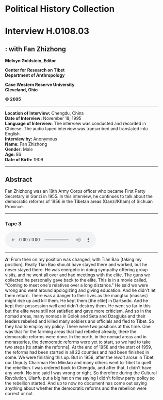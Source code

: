 # Political History Collection  
# Interview H.0108.03  
##  : with Fan Zhizhong  


**Melvyn Goldstein, Editor**  

**Center for Research on Tibet**  
**Department of Anthropology**  

**Case Western Reserve University**  
**Cleveland, Ohio**  

**© 2005**  

---  
**Location of Interview:** Chengdu, China   
**Date of Interview:** November 18, 1995  
**Language of Interview:** The interview was conducted and recorded in Chinese. The audio taped interview was transcribed and translated into English.  
**Interview by:** Anonymous  
**Name:** Fan Zhizhong  
**Gender:** Male  
**Age:** 86  
**Date of Birth:** 1909  
  
---  
## Abstract  

 Fan Zhizhong was an 18th Army Corps officer who became First Party Secretary in Ganzi in 1955. In this interview, he continues to talk about the democratic reforms of 1956 in the Tibetan areas (Ganzi/Kham) of Sichuan Province. 
  
---
### Tape 3  

<audio controls>
<source src="https://tile.loc.gov/storage-services/service/asian/asiantoha/H_0108_03/H_0108_03.mp3" type="audio/mp3">
Your browser does not support the audio element.
</audio>  

---

**A:**  From then on my position was changed, with Tian Bao [taking my position]. Really Tian Bao should have stayed there and worked, but he never stayed there. He was energetic in doing sympathy offering group visits, and he went all over and had meetings with the elite. The guns we collected he personally gave back to the elite. This is in a movie called, "Coming to meet one's relatives over a long distance." He said we were wrong and went around apologizing and giving education. And he didn't let them return. There was a danger to their lives as the mangtso (masses) might rise up and kill them. He kept them [the elite] in Dartsedo. And he kept their possession well and didn't destroy them. He went so far in this but the elite were still not satisfied and gave more criticism. And so in the nomad areas, many nomads in Golok and Seta and Dzagjuka and their leaders rebelled and killed many soldiers and officials and fled to Tibet. So they had to employ my policy.  There were two positions at this time. One was that for the farming areas that had rebelled already, there the democratic reforms were done. In the north, in the nomad areas and in monasteries, the democratic reforms were yet to start, so we had to take two steps [to attain the reforms].  At the end of 1958 and the start of 1959, the reforms had been started in all 22 counties and had been finished in some. We were finishing this up. But in 1959, after the revolt arose in Tibet, our Deputy Chairman Ren Mindao and many others went to Tibet to quell the rebellion. I was ordered back to Chengdu, and after that, I didn't have any work. No one said I was wrong or right. So therefore during the Cultural Revolution, Ulanfu put a big hat on me saying I didn't follow party policy so the rebellion started. And up to now no document has come out saying anything about whether the democratic reforms and the rebellion were correct or not.   

